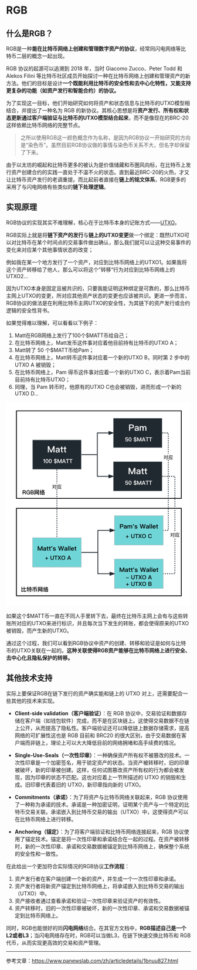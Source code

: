# RGB

## 什么是RGB？

RGB是一种**能在比特币网络上创建和管理数字资产的协议**，经常同闪电网络等比特币二层的概念一起出现。

RGB 协议的起源可以追溯到 2018 年，当时 Giacomo Zucco、Peter Todd 和 Alekos Filini 等比特币社区成员开始探讨一种在比特币网络上创建和管理资产的新方法。他们的目标是设计**一个既能利用比特币的安全性和去中心化特性，又能支持更复杂的功能（如资产发行和智能合约）的协议。**

为了实现这一目标，他们开始研究如何将资产和状态信息与比特币的UTXO模型相结合，并提出了一种名为 RGB 的新协议。其核心思想是将**资产发行、所有权和状态更新通过客户端验证与比特币的UTXO模型结合起来**，而不是像现在的BRC-20这样依赖比特币网络的完整节点。

> 之所以使用RGB这一颜色概念作为名称，是因为RGB协议一开始研究的方向是“染色币”。虽然目前RGB协议做的事情与染色币关系不大，但名字却保留了下来。

由于以太坊的崛起和比特币更多的被认为是价值储藏和币圈风向标，在比特币上发行资产创建合约的实践一直处于不温不火的状态。直到最近BRC-20的火热，才又让比特币资产发行的老调重提。而比起前者直接在**链上的铭文体系**，RGB更多的采用了与闪电网络有些类似的**链下处理逻辑**。

## 实现原理

RGB协议的实现其实不难理解，核心在于比特币本身的记账方式——[UTXO](UTXO.md)。

RGB实际上就是将**链下资产的发行**与**链上的UTXO变更**做一个绑定：既然UTXO可以对比特币在某个时间点的交易事件做出确认，那么我们就可以让这种交易事件的变化来对应某个其他事情状态的改变；

例如我在某一个地方发行了一个资产，对应到比特币网络上的UTXO1。如果我将这个资产转移给了他人，那么可以将这个”转移“行为对应到比特币网络上的UTXO2...

因为UTXO本身是固定且被共识的，只要我能证明这种绑定是可靠的，那么比特币主网上UTXO的变更，所对应其他资产状态的变更也应该被共识。更进一步而言，RGB协议的做法是在利用比特币主网UTXO的安全性，为其链下的资产发行或合约逻辑的安全性背书。

如果觉得难以理解，可以看看以下例子：

1. Matt在RGB网络上发行了100个$MATT币给自己；
2. 在比特币网络上，Matt发币这件事对应着他目前持有比特币的UTXO A；
3. Matt转了 50 个$MATT币给Pam；
4. 在比特币网络上，Matt转币这件事对应着一个新的UTXO B，同时第 2 步中的UTXO A 被销毁；
5. 在比特币网络上，Pam 得币这件事对应着一个新的UTXO C，表示着Pam当前目前持有比特币UTXO；
6. 同理，当 Pam 转币时，他原有的UTXO C也会被销毁，进而形成一个新的UTXO D...

![RGB](../graph/RGB.png)

如果这个$MATT币一直在不同人手里转下去，最终在比特币主网上会有与这些转账所对应的UTXO来进行标识，并且每次当下发生的转账，都会使得原来的UTXO被销毁，而产生新的UTXO。

通过这个过程，我们可以看到RGB协议中资产的创建、转移和验证是如何与比特币的UTXO关联在一起的。**这种关联使得RGB资产能够在比特币网络上进行安全、去中心化且隐私保护的转移。**

## 其他技术支持

实际上要保证RGB在链下发行的资产确实能和链上的 UTXO 对上，还需要配合一些其他的技术来实现。

* **Client-side validation（客户端验证）**：在 RGB 协议中，交易验证和数据存储在客户端（如钱包软件）完成，而不是在区块链上。这使得交易数据不在链上公开，从而提高了隐私性。客户端验证还可以降低链上数据存储需求，提高网络的可扩展性这也是 RGB 目前和 BRC20 的很大区别，由于交易数据在客户端而非链上，理论上可以大大降低目前的网络拥堵和高手续费的情况。

* **Single-Use-Seals（一次性印章）**：一种确保资产所有权不被篡改的技术。一次性印章是一个加密签名，用于锁定资产的状态。当资产被转移时，旧的印章被破坏，新的印章被创建。这样，任何试图篡改资产所有权的行为都会被发现，因为印章的状态不匹配。这也对应着上一节所描述的 UTXO 的销毁和生成。旧印章代表着旧的 UTXO，新印章指向新的 UTXO。

* **Commitments（承诺）**：为了将资产与比特币网络关联起来，RGB 协议使用了一种称为承诺的技术。承诺是一种加密证明，证明某个资产与一个特定的比特币交易关联。承诺嵌入到比特币交易的输出（UTXO）中，这使得资产可以在比特币网络上进行转移。

* **Anchoring（锚定）**：为了将客户端验证和比特币网络连接起来，RGB 协议使用了锚定技术。锚定是将一次性印章和承诺结合在一起的过程。在资产被转移时，新的一次性印章、承诺和交易数据被锚定到比特币网络上，确保整个系统的安全性和一致性。

在此给出一个更加符合实际情况的RGB协议**工作流程**：

1. 资产发行者在客户端创建一个新的资产，并生成一个一次性印章和承诺。
2. 资产发行者将新资产锚定到比特币网络上，将承诺嵌入到比特币交易的输出（UTXO）中。
3. 资产接收者通过查看承诺和验证一次性印章来验证资产的有效性。
4. 资产转移时，旧的一次性印章被破坏，新的一次性印章、承诺和交易数据被锚定到比特币网络上。

同时，RGB也能很好的同**闪电网络**结合。在其官方文档中，**RGB描述自己是一个L2或者L3**；当闪电网络存在时，RGB可以当做L3，在链下快速交换比特币和 RGB 代币，从而实现更高效的交易和资产管理。

***

参考文章：https://www.panewslab.com/zh/articledetails/1bnuu827.html
